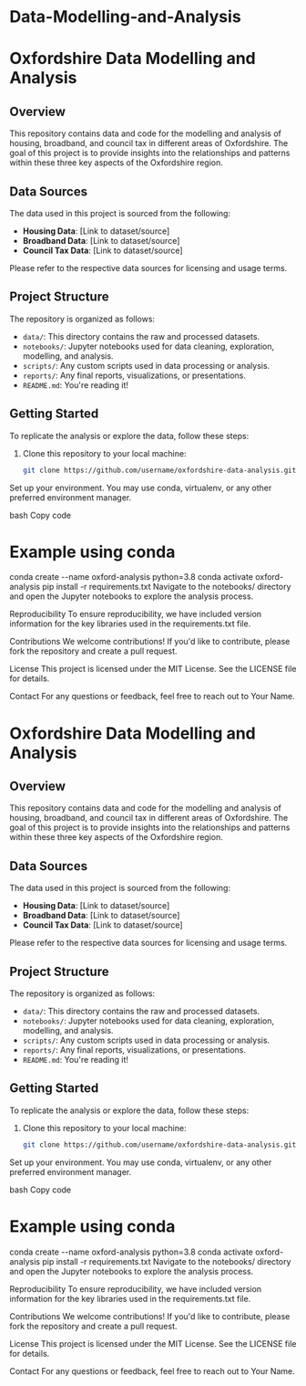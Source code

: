 # Data-Modelling-and-Analysis
# Oxfordshire Data Modelling and Analysis

## Overview

This repository contains data and code for the modelling and analysis of housing, broadband, and council tax in different areas of Oxfordshire. The goal of this project is to provide insights into the relationships and patterns within these three key aspects of the Oxfordshire region.

## Data Sources

The data used in this project is sourced from the following:

- **Housing Data**: [Link to dataset/source]
- **Broadband Data**: [Link to dataset/source]
- **Council Tax Data**: [Link to dataset/source]

Please refer to the respective data sources for licensing and usage terms.

## Project Structure

The repository is organized as follows:

- `data/`: This directory contains the raw and processed datasets.
- `notebooks/`: Jupyter notebooks used for data cleaning, exploration, modelling, and analysis.
- `scripts/`: Any custom scripts used in data processing or analysis.
- `reports/`: Any final reports, visualizations, or presentations.
- `README.md`: You're reading it!

## Getting Started

To replicate the analysis or explore the data, follow these steps:

1. Clone this repository to your local machine:

   ```bash
   git clone https://github.com/username/oxfordshire-data-analysis.git

Set up your environment. You may use conda, virtualenv, or any other preferred environment manager.

bash
Copy code
# Example using conda
conda create --name oxford-analysis python=3.8
conda activate oxford-analysis
pip install -r requirements.txt
Navigate to the notebooks/ directory and open the Jupyter notebooks to explore the analysis process.

Reproducibility
To ensure reproducibility, we have included version information for the key libraries used in the requirements.txt file.

Contributions
We welcome contributions! If you'd like to contribute, please fork the repository and create a pull request.

License
This project is licensed under the MIT License. See the LICENSE file for details.

Contact
For any questions or feedback, feel free to reach out to Your Name.
# Oxfordshire Data Modelling and Analysis

## Overview

This repository contains data and code for the modelling and analysis of housing, broadband, and council tax in different areas of Oxfordshire. The goal of this project is to provide insights into the relationships and patterns within these three key aspects of the Oxfordshire region.

## Data Sources

The data used in this project is sourced from the following:

- **Housing Data**: [Link to dataset/source]
- **Broadband Data**: [Link to dataset/source]
- **Council Tax Data**: [Link to dataset/source]

Please refer to the respective data sources for licensing and usage terms.

## Project Structure

The repository is organized as follows:

- `data/`: This directory contains the raw and processed datasets.
- `notebooks/`: Jupyter notebooks used for data cleaning, exploration, modelling, and analysis.
- `scripts/`: Any custom scripts used in data processing or analysis.
- `reports/`: Any final reports, visualizations, or presentations.
- `README.md`: You're reading it!

## Getting Started

To replicate the analysis or explore the data, follow these steps:

1. Clone this repository to your local machine:

   ```bash
   git clone https://github.com/username/oxfordshire-data-analysis.git
   
Set up your environment. You may use conda, virtualenv, or any other preferred environment manager.

bash
Copy code
# Example using conda
conda create --name oxford-analysis python=3.8
conda activate oxford-analysis
pip install -r requirements.txt
Navigate to the notebooks/ directory and open the Jupyter notebooks to explore the analysis process.

Reproducibility
To ensure reproducibility, we have included version information for the key libraries used in the requirements.txt file.

Contributions
We welcome contributions! If you'd like to contribute, please fork the repository and create a pull request.

License
This project is licensed under the MIT License. See the LICENSE file for details.

Contact
For any questions or feedback, feel free to reach out to Your Name.
